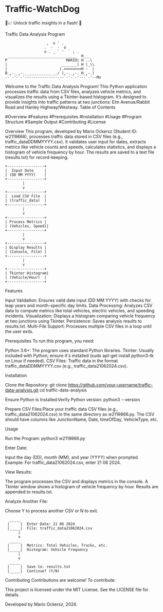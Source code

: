 # Traffic-WatchDog
🚦📈 Unlock traffic insights in a flash! 🚛

Traffic Data Analysis Program
```
                   ,  o ' .
                  .  -  -  o
                  o . _ ` '  ` ; .
 ________________________________  H___
P                           MARIO| H ..\
|                         _______| H |_\\
|                        |.========H -  |
B_,-._,-._______________/ |,-._,-._H_,-.)
--`-'-`-'------------------`-'-`-'---`-'--Mo⠀⠀⠀⠀

```

Welcome to the Traffic Data Analysis Program! This Python application processes traffic data from CSV files, analyzes vehicle metrics, and visualizes the results using a Tkinter-based histogram. It’s designed to provide insights into traffic patterns at two junctions: Elm Avenue/Rabbit Road and Hanley Highway/Westway.
Table of Contents

#Overview
#Features
#Prerequisites
#Installation
#Usage
#Program Structure
#Sample Output
#Contributing
#License

Overview
This program, developed by Mario Ockersz (Student ID: w2119866), processes traffic data stored in CSV files (e.g., traffic_dataDDMMYYYY.csv). It validates user input for dates, extracts metrics like vehicle counts and speeds, calculates statistics, and displays a histogram of vehicle frequency by hour. The results are saved to a text file (results.txt) for record-keeping.
```
+-----------------+
|  Input Date     |
| (DD MM YYYY)    |
+-----------------+
        |
        v
+-----------------+
|  Load CSV File  |
| (traffic_data)  |
+-----------------+
        |
        v
+-----------------+
| Process Metrics |
| (Vehicles, Speed)|
+-----------------+
        |
        v
+-----------------+
| Display Results |
| (Console, File) |
+-----------------+
        |
        v
+-----------------+
| Tkinter Histogram|
| (Vehicle/Hour)  |
+-----------------+
```
Features

Input Validation: Ensures valid date input (DD MM YYYY) with checks for leap years and month-specific day limits.
Data Processing: Analyzes CSV data to compute metrics like total vehicles, electric vehicles, and speeding incidents.
Visualization: Displays a histogram comparing vehicle frequency at two junctions using Tkinter.
Persistence: Saves analysis results to results.txt.
Multi-File Support: Processes multiple CSV files in a loop until the user exits.

Prerequisites
To run this program, you need:

Python 3.6+: The program uses standard Python libraries.
Tkinter: Usually included with Python; ensure it's installed (sudo apt-get install python3-tk on Linux if needed).
CSV Files: Traffic data in the format traffic_dataDDMMYYYY.csv (e.g., traffic_data21062024.csv).

Installation

Clone the Repository:
git clone https://github.com/your-username/traffic-data-analysis.git
cd traffic-data-analysis


Ensure Python is Installed:Verify Python version:
python3 --version


Prepare CSV Files:Place your traffic data CSV files (e.g., traffic_data21062024.csv) in the same directory as w2119866.py. The CSV should have columns like JunctionName, Date, timeOfDay, VehicleType, etc.


Usage

Run the Program:
python3 w2119866.py


Enter Date:

Input the day (DD), month (MM), and year (YYYY) when prompted.
Example: For traffic_data21062024.csv, enter 21 06 2024.


View Results:

The program processes the CSV and displays metrics in the console.
A Tkinter window shows a histogram of vehicle frequency by hour.
Results are appended to results.txt.


Analyze Another File:

Choose Y to process another CSV or N to exit.
```
  _____
 |     |  Enter Date: 21 06 2024
 |_____|  File: traffic_data21062024.csv
      |
      v
  _____
 |     |  Metrics: Total Vehicles, Trucks, etc.
 |_____|  Histogram: Vehicle Frequency
      |
      v
  _____
 |     |  Save to: results.txt
 |_____|  Continue? (Y/N)

```

Contributing
Contributions are welcome! To contribute:

This project is licensed under the MIT License. See the LICENSE file for details.

Developed by Mario Ockersz, 2024.
